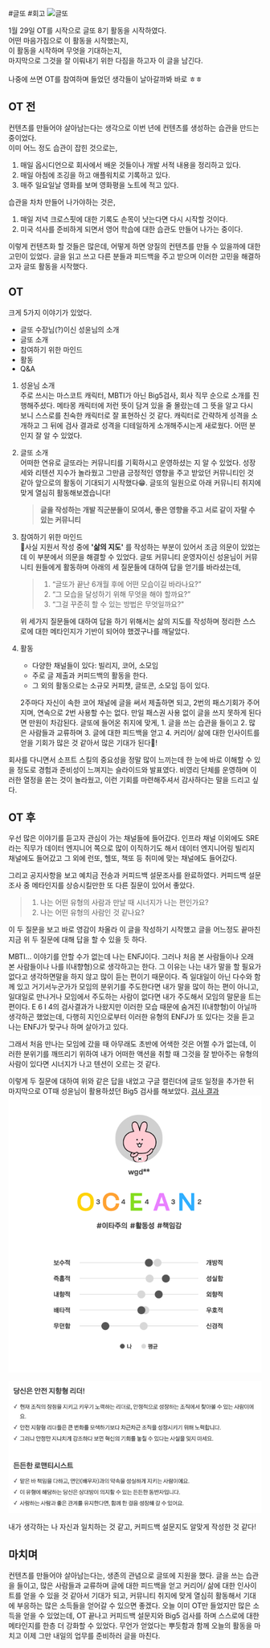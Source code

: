 ---
---

#글또 #회고
![글또](https://lh5.googleusercontent.com/9aMfJcUkM-uHeA6xGiwpsSq_MqIbTMzpKcPjE1v431Wf5H3qXm3G2B7paDyhq6HVD5WUzFzSSrgBsi35qKGzRYfqivN3RyuXgS5XH-IJHGhnqCZlk5BFn3tLOoh0mmzMLE6tZNOmvlaXP2cnW0YcvpjWIw=s2048)
<p>
1월 29일 OT를 시작으로 글또 8기 활동을 시작하였다. <br>
어떤 마음가짐으로 이 활동을 시작했는지,<br>
이 활동을 시작하며 무엇을 기대하는지,<br>
마지막으로 그것을 잘 이뤄내기 위한 다짐을 하고자 이 글을 남긴다.
<br>
<br>
나중에 쓰면 OT를 참여하며 들었던 생각들이 날아갈까봐 바로 ㅎㅎ
</p>

## OT 전

컨텐츠를 만들어야 살아남는다는 생각으로 이번 년에 컨텐츠를 생성하는 습관을 만드는 중이었다.<br>
이미 어느 정도 습관이 잡힌 것으로는,
1. 매일 옵시디언으로 회사에서 배운 것들이나 개발 서적 내용을 정리하고 있다.
2. 매일 아침에 조깅을 하고 애플워치로 기록하고 있다.
3. 매주 일요일날 영화를 보며 영화평을 노트에 적고 있다.

습관을 차차 만들어 나가야하는 것은,
1. 매일 저녁 크로스핏에 대한 기록도 손목이 낫는다면 다시 시작할 것이다.
2. 미국 석사를 준비하게 되면서 영어 학습에 대한 습관도 만들어 나가는 중이다.

이렇게 컨텐츠화 할 것들은 많은데, 어떻게 하면 양질의 컨텐츠를 만들 수 있을까에 대한 고민이 있었다. 글을 읽고 쓰고 다른 분들과 피드백을 주고 받으며 이러한 고민을 해결하고자 글또 활동을 시작했다.

## OT

크게 5가지 이야기가 있었다.
- 글또 수장님(?)이신 성윤님의 소개
- 글또 소개
- 참여하기 위한 마인드
- 활동
- Q&A

1. 성윤님 소개<br>
	주로 쓰시는 마스코트 캐릭터, MBTI가 아닌 Big5검사, 회사 직무 순으로 소개를 진행해주셨다. 메타몽 캐릭터에 저런 뜻이 담겨 있을 줄 몰랐는데 그 뜻을 알고 다시 보니 스스로를 친숙한 캐릭터로 잘 표현하신 것 같다. 캐릭터로 간략하게 성격을 소개하고 그 뒤에 검사 결과로 성격을 디테일하게 소개해주시는게 새로웠다. 어떤 분인지 잘 알 수 있었다.
	
2. 글또 소개<br>
	어떠한 연유로 글또라는 커뮤니티를 기획하시고 운영하셨는 지 알 수 있었다. 성장세와 리텐션 지수가 놀라웠고 그만큼 긍정적인 영향을 주고 받았던 커뮤니티인 것 같아 앞으로의 활동이 기대되기 시작했다😁. 글또의 일원으로 아래 커뮤니티 취지에 맞게 열심히 활동해보겠습니다!
	> **글을 작성하는 개발 직군분들이 모여서, 좋은 영향을 주고 서로 같이 자랄 수 있는 커뮤니티**
3. 참여하기 위한 마인드<br>
	사실 지원서 작성 중에 __'삶의 지도'__ 를 작성하는 부분이 있어서 조금 의문이 있었는데 이 부분에서 의문을 해결할 수 있었다. 글또 커뮤니티 운영자이신 성윤님이 커뮤니티 원들에게 활동하며 아래의 세 질문들에 대하여 답을 얻기를 바라셨는데, 
	>1. “글또가 끝난 6개월 후에 어떤 모습이길 바라나요?”
	>2. “그 모습을 달성하기 위해 무엇을 해야 할까요?”
	>3. “그걸 꾸준히 할 수 있는 방법은 무엇일까요?"
	
	위 세가지 질문들에 대하여 답을 하기 위해서는 삶의 지도를 작성하며 정리한 스스로에 대한 메타인지가 기반이 되어야 했겠구나를 깨달았다.
4. 활동<br>
	- 다양한 채널들이 있다: 빌리지, 코어, 소모임
	- 주로 글 제출과 커피드백의 활동을 한다.
	- 그 외의 활동으로는 소규모 커피챗, 글또콘, 소모임 등이 있다.
	
	2주마다 자신이 속한 코어 채널에 글을 써서 제출하면 되고, 2번의 패스기회가 주어지며, 연속으로 2번 사용할 수는 없다. 만일 패스권 사용 없이 글을 쓰지 못하게 된다면 만원이 차감된다.
	글또에 들어온 취지에 맞게,
		1. 글을 쓰는 습관을 들이고
		2. 많은 사람들과 교류하며
		3. 글에 대한 피드백을 얻고
		4. 커리어/ 삶에 대한 인사이트를 얻을
		기회가 많은 것 같아서 많은 기대가 된다🤩!

회사를 다니면서 소프트 스킬의 중요성을 정말 많이 느끼는데 한 눈에 바로 이해할 수 있을 정도로 경험과 준비성이 느껴지는 슬라이드와 발표였다. 비영리 단체를 운영하며 이러한 열정을 쏟는 것이 놀라웠고, 이런 기회를 마련해주셔서 감사하다는 말을 드리고 싶다.

## OT 후

우선 많은 이야기를 듣고자 관심이 가는 채널들에 들어갔다. 인프라 채널 이외에도 SRE라는 직무가 데이터 엔지니어 쪽으로 많이 이직하기도 해서 데이터 엔지니어링 빌리지 채널에도 들어갔고 그 외에 런또, 헬또, 책또 등 취미에 맞는 채널에도 들어갔다.

그리고 공지사항을 보고 예치금 전송과 커피드백 설문조사를 완료하였다.
커피드백 설문조사 중 메타인지를 상승시킬만한 또 다른 질문이 있어서 좋았다.
> 1. 나는 어떤 유형의 사람과 만날 때 시너지가 나는 편인가요? 
> 2. 나는 어떤 유형의 사람인 것 같나요?

이 두 질문을 보고 바로 영감이 차올라 이 글을 작성하기 시작했고 글을 어느정도 끝마친 지금 위 두 질문에 대해 답을 할 수 있을 듯 하다.

MBTI... 이야기를 안할 수가 없는데 나는 ENFJ이다. 그러나 처음 본 사람들이나 오래 본 사람들이나 나를 I(내향형)으로 생각하고는 한다. 그 이유는 나는 내가 말을 할 필요가 없다고 생각하면말을 하지 않고 많이 듣는 편이기 때문이다. 즉 일대일이 아닌 다수와 함께 있고 거기서누군가가 모임의 분위기를 주도한다면 내가 말을 많이 하는 편이 아니고, 일대일로 만나거나 모임에서 주도하는 사람이 없다면 내가 주도해서 모임의 말문을 트는 편이다. E 6 I 4의 검사결과가 나왔지만 이러한 모습 때문에 숨겨진 I(내향형)이 아닐까 생각하곤 했었는데, 다행히 지인으로부터 이러한 유형의 ENFJ가 또 있다는 것을 듣고 나는 ENFJ가 맞구나 하며 살아가고 있다.

그래서 처음 만나는 모임에 갔을 때 아무래도 초반에 어색한 것은 어쩔 수가 없는데, 이러한 분위기를 깨뜨리기 위하여 내가 어떠한 액션을 취할 때 그것을 잘 받아주는 유형의 사람이 있다면 시너지가 나고 텐션이 오르는 것 같다.

이렇게 두 질문에 대하여 위와 같은 답을 내었고 구글 캘린더에 글또 일정을 추가한 뒤 마지막으로 OT때 성윤님이 활용하셨던 Big5 검사를 해보았다.
[검사 결과](https://together.kakao.com/big-five/summary/20412581)
![](/assets/ocean.png)


![](/assets/characteristic.png)

내가 생각하는 나 자신과 일치하는 것 같고, 커피드백 설문지도 알맞게 작성한 것 같다!

## 마치며
<p>
컨텐츠를 만들어야 살아남는다는, 생존의 관념으로 글또에 지원을 했다.
글을 쓰는 습관을 들이고, 많은 사람들과 교류하며 글에 대한 피드백을 얻고 커리어/ 삶에 대한 인사이트를 얻을 수 있을 것 같아서 기대가 되고, 커뮤니티 취지에 맞게 열심히 활동해서 기대에 부응하는 많은 소득들을 얻어갈 수 있으면 좋겠다. 오늘 이미 OT만 들었지만 많은 소득을 얻을 수 있었는데, OT 끝나고 커피드백 설문지와 Big5 검사를 하며 스스로에 대한 메타인지를 한층 더 강화할 수 있었다. 무언가 얻었다는 뿌듯함과 함께 오늘의 활동을 마치고 이제 그만 내일의 업무를 준비하러 글을 마친다.
</p>
